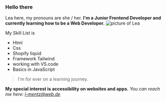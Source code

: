 ### Hello there 


Lea here, my pronouns are she / her.
**I'm a Junior Frontend Developer and currently learning how to be a Web Developer.**
	![picture of Lea](https://i.ytimg.com/vi/SNggmeilXDQ/maxresdefault.jpg)
 
My Skill List is
- Html
- Css
- Shopify liquid
- Framework Tailwind
- working with VS.code
- Basics in JavaScript 


> I'm for ever on a learning journey. 

**My special interest is accessibility on websites and apps.** 
*You can reach me here: l-mentz@web.de*
